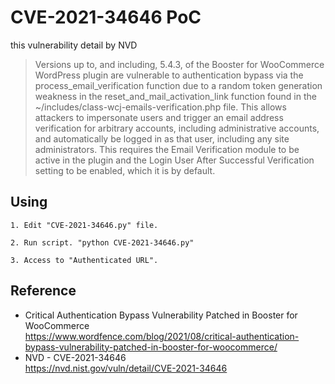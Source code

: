 # CVE-2021-34646 PoC

this vulnerability detail by NVD
> Versions up to, and including, 5.4.3, of the Booster for WooCommerce WordPress plugin are vulnerable to authentication bypass via the process_email_verification function due to a random token generation weakness in the reset_and_mail_activation_link function found in the ~/includes/class-wcj-emails-verification.php file. This allows attackers to impersonate users and trigger an email address verification for arbitrary accounts, including administrative accounts, and automatically be logged in as that user, including any site administrators. This requires the Email Verification module to be active in the plugin and the Login User After Successful Verification setting to be enabled, which it is by default.

## Using

```
1. Edit "CVE-2021-34646.py" file.

2. Run script. "python CVE-2021-34646.py"

3. Access to "Authenticated URL".
```

## Reference

- Critical Authentication Bypass Vulnerability Patched in Booster for WooCommerce  
https://www.wordfence.com/blog/2021/08/critical-authentication-bypass-vulnerability-patched-in-booster-for-woocommerce/
- NVD - CVE-2021-34646  
https://nvd.nist.gov/vuln/detail/CVE-2021-34646
